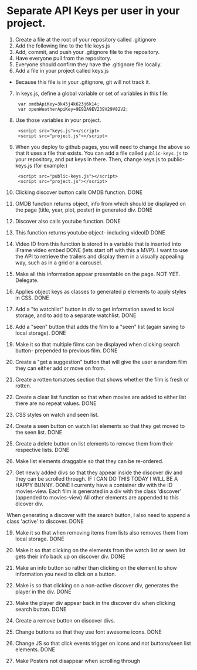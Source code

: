 # Separate API Keys per user in your project.
1. Create a file at the root of your repository called .gitignore
2. Add the following line to the file
  keys.js
3. Add, commit, and push your .gitignore file to the repository.
4. Have everyone pull from the repository.
5. Everyone should confirm they have the .gitignore file locally.
6. Add a file in your project called keys.js
* Because this file is in your .gitignore, git will not track it.
7. In keys.js, define a global variable or set of variables in this file:

        var omdbApiKey=3k45j4k623j6k14;
        var openWeatherApiKey=9E92A9EV239V29V82V2;

8. Use those variables in your project.

        <script src="keys.js"></script>
        <script src="project.js"></script>

9. When you deploy to github pages, you will need to change the above so that it uses a file that exists. You can add a file called `public-keys.js` to your repository, and put keys in there. Then, change keys.js to  public-keys.js (for example:)

        <script src="public-keys.js"></script>
        <script src="project.js"></script>


1. Clicking discover button calls OMDB function. DONE

2. OMDB function returns object, info from which should be displayed on the page (title, year, plot, poster) in generated div. DONE

3. Discover also calls youtube function. DONE

4. This function returns youtube object- including videoID DONE

5. Video ID from this function is stored in a variable that is inserted into iFrame video embed DONE
(lets start off with this a MVP). I want to use the API to retrieve the trailers and display them in a visually appealing way, such as in a grid or a carousel.

6. Make all this information appear presentable on the page. NOT YET. Delegate. 

7. Applies object keys as classes to generated p elements to apply styles in CSS. DONE 

8. Add a "to watchlist" button in div to get information saved to local storage, and to add to a separate watchlist. DONE

9. Add a "seen" button that adds the film to a "seen" list (again saving to local storage). DONE

10. Make it so that multiple films can be displayed when clicking search button- prepended to previous film. DONE

11. Create a "get a suggestion" button that will give the user a random film they can either add or move on from.

12. Create a rotten tomatoes section that shows whether the film is fresh or rotten.

13. Create a clear list function so that when movies are added to either list there are no repeat values. DONE

14. CSS styles on watch and seen list. 

15. Create a seen button on watch list elements so that they get moved to the seen list. DONE

16. Create a delete button on list elements to remove them from their respective lists. DONE

17. Make list elements draggable so that they can be re-ordered.

18. Get newly added divs so that they appear inside the discover div and they can be scrolled through. IF I CAN DO THIS TODAY I WILL BE A HAPPY BUNNY. DONE
I currenty have a container div with the ID movies-view.
Each film is generated in a div with the class 'discover' (appended to movies-view)
All other elements are appended to this dicover div.

When generating a discover with the search button, I also need to append a class 'active' to discover. DONE

19. Make it so that when removing items from lists also removes them from local storage. DONE

20. Make it so that clicking on the elements from the watch list or seen list gets their info back up on discover div. DONE

21. Make an info button so rather than clicking on the element to show information you need to click on a button. 

22. Make is so that clicking on a non-active discover div, generates the player in the div. DONE

23. Make the player div appear back in the discover div when clicking search button. DONE

24. Create a remove button on discover divs.

25. Change buttons so that they use font awesome icons. DONE

26. Change JS so that click events trigger on icons and not buttons/seen list elements. DONE

27. Make Posters not disappear when scrolling through



